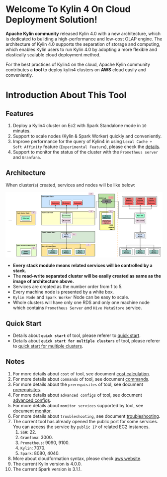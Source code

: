 # Welcome To Kylin 4 On Cloud Deployment Solution!

**Apache Kylin community** released Kylin 4.0 with a new architecture, which is dedicated to building a high-performance and low-cost OLAP engine. The architecture of Kylin 4.0 supports the separation of storage and computing, which enables Kylin users to run Kylin 4.0 by adopting a more flexible and elastically scalable cloud deployment method.

For the best practices of Kylin4 on the cloud, Apache Kylin community contributes a **tool** to deploy kylin4 clusters on **AWS** cloud easily and conveniently.

# Introduction About This Tool

## Features

1. Deploy a Kylin4 cluster on Ec2 with Spark Standalone mode in `10` minutes.
2. Support to scale nodes (Kylin & Spark Worker) quickly and conveniently.
3. Improve performance for the query of Kylin4 in using  `Local Cache + Soft Affinity` feature (`Experimental Feature`), please check the [details](https://kylin.apache.org/blog/2021/10/21/Local-Cache-and-Soft-Affinity-Scheduling/).
4. Support to monitor the status of the cluster with the `Prometheus server` and `Granfana`.

## Architecture

When cluster(s) created, services and nodes will be like below:

![architecture](./images/structure.png)

- **Every stack module means related services will be controlled by a stack.** 
- The **read-write separated cluster will be easily created as same as the image of architecture above.**
- Services are created as the number order from 1 to 5.
- Every machine node is presented by a white box. 
- `Kylin Node` and `Spark Worker` Node can be easy to scale.
- Whole clusters will have only one RDS and only one machine node which contains `Prometheus Server` and `Hive MetaStore` service.



## Quick Start

- Details about **`quick start`** of tool, please referer to [quick start](./readme/quick_start.md).
- Details about **`quick start for multiple clusters`** of tool, please referer to [quick start for multiple clusters](./readme/quick_start_for_multiple_clusters.md).



## Notes

1. For more details about `cost` of tool, see document [cost calculation](./readme/cost_calculation.md).
2. For more details about `commands` of tool, see document [commands](./readme/commands.md).
3. For more details about the `prerequisites` of tool, see document [prerequisites](./readme/prerequisites.md).
4. For more details about `advanced configs` of tool, see document [advanced configs](./readme/advanced_configs.md).
5. For more details about `monitor services` supported by tool, see document [monitor](./readme/monitor.md).
6. For more details about `troubleshooting`, see document [troubleshooting](./readme/trouble_shooting.md).
7. The current tool has already opened the public port for some services. You can access the service by `public IP` of related EC2 instances.
   1. `SSH`: 22.
   2. `Granfana`:  3000.
   3. `Prometheus`:  9090, 9100.
   4. `Kylin`: 7070.
   5. `Spark`: 8080, 4040.
8. More about cloudformation syntax, please check [aws website](https://docs.aws.amazon.com/AWSCloudFormation/latest/UserGuide/Welcome.html).
9. The current Kylin version is 4.0.0.
10. The current Spark version is 3.1.1.
